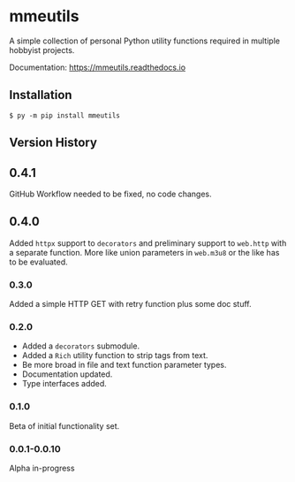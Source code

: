 # mmeutils

A simple collection of personal Python utility functions required in multiple hobbyist projects.

Documentation: https://mmeutils.readthedocs.io

## Installation

```shell
$ py -m pip install mmeutils
```

## Version History

## 0.4.1

GitHub Workflow needed to be fixed, no code changes.

## 0.4.0

Added `httpx` support to `decorators` and preliminary support to `web.http` with a separate function.
More like union parameters in `web.m3u8` or the like has to be evaluated.

### 0.3.0

Added a simple HTTP GET with retry function plus some doc stuff.

### 0.2.0

* Added a `decorators` submodule.
* Added a `Rich` utility function to strip tags from text.
* Be more broad in file and text function parameter types.
* Documentation updated.
* Type interfaces added.

### 0.1.0

Beta of initial functionality set.

### 0.0.1-0.0.10

Alpha in-progress
